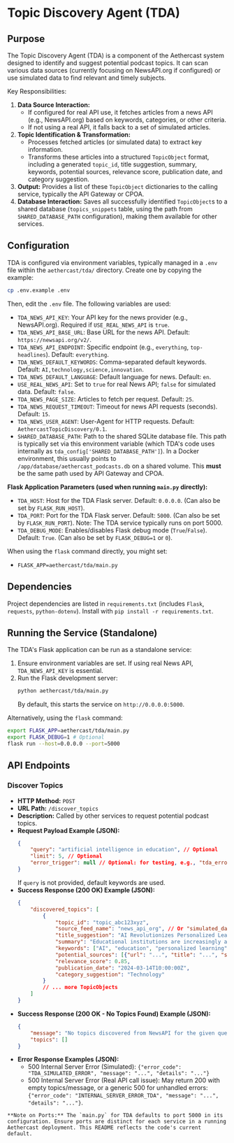 # Topic Discovery Agent (TDA)

## Purpose

The Topic Discovery Agent (TDA) is a component of the Aethercast system designed to identify and suggest potential podcast topics. It can scan various data sources (currently focusing on NewsAPI.org if configured) or use simulated data to find relevant and timely subjects.

Key Responsibilities:

1.  **Data Source Interaction:**
    *   If configured for real API use, it fetches articles from a news API (e.g., NewsAPI.org) based on keywords, categories, or other criteria.
    *   If not using a real API, it falls back to a set of simulated articles.
2.  **Topic Identification & Transformation:**
    *   Processes fetched articles (or simulated data) to extract key information.
    *   Transforms these articles into a structured `TopicObject` format, including a generated `topic_id`, title suggestion, summary, keywords, potential sources, relevance score, publication date, and category suggestion.
3.  **Output:** Provides a list of these `TopicObject` dictionaries to the calling service, typically the API Gateway or CPOA.
4.  **Database Interaction:** Saves all successfully identified `TopicObject`s to a shared database (`topics_snippets` table, using the path from `SHARED_DATABASE_PATH` configuration), making them available for other services.

## Configuration

TDA is configured via environment variables, typically managed in a `.env` file within the `aethercast/tda/` directory. Create one by copying the example:

```bash
cp .env.example .env
```

Then, edit the `.env` file. The following variables are used:

-   `TDA_NEWS_API_KEY`: Your API key for the news provider (e.g., NewsAPI.org). Required if `USE_REAL_NEWS_API` is `true`.
-   `TDA_NEWS_API_BASE_URL`: Base URL for the news API. Default: `https://newsapi.org/v2/`.
-   `TDA_NEWS_API_ENDPOINT`: Specific endpoint (e.g., `everything`, `top-headlines`). Default: `everything`.
-   `TDA_NEWS_DEFAULT_KEYWORDS`: Comma-separated default keywords. Default: `AI,technology,science,innovation`.
-   `TDA_NEWS_DEFAULT_LANGUAGE`: Default language for news. Default: `en`.
-   `USE_REAL_NEWS_API`: Set to `true` for real News API; `false` for simulated data. Default: `false`.
-   `TDA_NEWS_PAGE_SIZE`: Articles to fetch per request. Default: `25`.
-   `TDA_NEWS_REQUEST_TIMEOUT`: Timeout for news API requests (seconds). Default: `15`.
-   `TDA_NEWS_USER_AGENT`: User-Agent for HTTP requests. Default: `AethercastTopicDiscovery/0.1`.
-   `SHARED_DATABASE_PATH`: Path to the shared SQLite database file. This path is typically set via this environment variable (which TDA's code uses internally as `tda_config['SHARED_DATABASE_PATH']`). In a Docker environment, this usually points to `/app/database/aethercast_podcasts.db` on a shared volume. This **must** be the same path used by API Gateway and CPOA.

**Flask Application Parameters (used when running `main.py` directly):**
-   `TDA_HOST`: Host for the TDA Flask server. Default: `0.0.0.0`. (Can also be set by `FLASK_RUN_HOST`).
-   `TDA_PORT`: Port for the TDA Flask server. Default: `5000`. (Can also be set by `FLASK_RUN_PORT`). Note: The TDA service typically runs on port 5000.
-   `TDA_DEBUG_MODE`: Enables/disables Flask debug mode (`True`/`False`). Default: `True`. (Can also be set by `FLASK_DEBUG=1` or `0`).

When using the `flask` command directly, you might set:
-   `FLASK_APP=aethercast/tda/main.py`

## Dependencies

Project dependencies are listed in `requirements.txt` (includes `Flask`, `requests`, `python-dotenv`). Install with `pip install -r requirements.txt`.

## Running the Service (Standalone)

The TDA's Flask application can be run as a standalone service:

1.  Ensure environment variables are set. If using real News API, `TDA_NEWS_API_KEY` is essential.
2.  Run the Flask development server:
    ```bash
    python aethercast/tda/main.py
    ```
    By default, this starts the service on `http://0.0.0.0:5000`.

Alternatively, using the `flask` command:
```bash
export FLASK_APP=aethercast/tda/main.py
export FLASK_DEBUG=1 # Optional
flask run --host=0.0.0.0 --port=5000
```

## API Endpoints

### Discover Topics

-   **HTTP Method:** `POST`
-   **URL Path:** `/discover_topics`
-   **Description:** Called by other services to request potential podcast topics.
-   **Request Payload Example (JSON):**
    ```json
    {
        "query": "artificial intelligence in education", // Optional
        "limit": 5, // Optional
        "error_trigger": null // Optional: for testing, e.g., "tda_error"
    }
    ```
    If `query` is not provided, default keywords are used.
-   **Success Response (200 OK) Example (JSON):**
    ```json
    {
        "discovered_topics": [
            {
                "topic_id": "topic_abc123xyz",
                "source_feed_name": "news_api_org", // Or "simulated_data"
                "title_suggestion": "AI Revolutionizes Personalized Learning Paths",
                "summary": "Educational institutions are increasingly adopting AI...",
                "keywords": ["AI", "education", "personalized learning"],
                "potential_sources": [{"url": "...", "title": "...", "source_name": "..."}],
                "relevance_score": 0.85,
                "publication_date": "2024-03-14T10:00:00Z",
                "category_suggestion": "Technology"
            }
            // ... more TopicObjects
        ]
    }
    ```
-   **Success Response (200 OK - No Topics Found) Example (JSON):**
    ```json
    {
        "message": "No topics discovered from NewsAPI for the given query.", // Or from simulated sources
        "topics": []
    }
    ```
-   **Error Response Examples (JSON):**
    -   500 Internal Server Error (Simulated): `{"error_code": "TDA_SIMULATED_ERROR", "message": "...", "details": "..."}`
    -   500 Internal Server Error (Real API call issue): May return 200 with empty topics/message, or a generic 500 for unhandled errors: `{"error_code": "INTERNAL_SERVER_ERROR_TDA", "message": "...", "details": "..."}`.

```
**Note on Ports:** The `main.py` for TDA defaults to port 5000 in its configuration. Ensure ports are distinct for each service in a running Aethercast deployment. This README reflects the code's current default.
```
